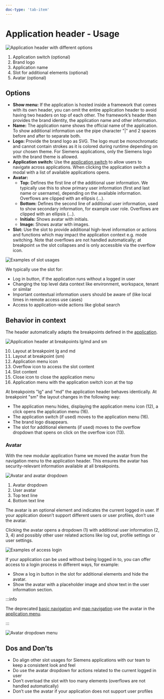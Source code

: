 ```yaml
---
doc-type: 'tab-item'
---
```

# Application header - Usage

![Application header with different options](https://www.figma.com/design/wEptRgAezDU1z80Cn3eZ0o/iX-Pattern-Illustrations?type=design&node-id=1634-56424&mode=design&t=4XzscFw57dE7McUX-11)

1. Application switch (optional)
2. Brand logo
3. Application name
4. Slot for additional elements (optional)
5. Avatar (optional)

## Options

- **Show menu:** If the application is hosted inside a framework that comes with its own header, you can omit the entire application header to avoid having two headers on top of each other. The framework’s header then provides the brand identity, the application name and other information.
- **Name:** The application name shows the official name of the application. To show additional information use the pipe character "|" and 2 spaces before and after to separate both.
- **Logo:** Provide the brand logo as SVG. The logo must be monochromatic and cannot contain strokes as it is colored during runtime depending on your chosen theme. For Siemens applications, only the Siemens logo with the brand theme is allowed.
- **Application switch:** Use the [application switch](../application/guide.md#application-switch) to allow users to navigate across applications. When clicking the application switch a modal with a list of available applications opens.
- **Avatar:**
	- **Top:** Defines the first line of the additional user information. We typically use this to show primary user information (first and last name or username), depending on the available information. Overflows are clipped with an ellipsis (…).
	- **Bottom:** Defines the second line of additional user information, used to show secondary information, for example user role. Overflows are clipped with an ellipsis (…).
	- **Initials:** Shows avatar with initials.
	- **Image:** Shows avatar with images.
- **Slot:** Use the slot to provide additional high-level information or actions and functions which may impact the application context e.g. mode switching. Note that overflows are not handled automatically; at breakpoint `sm` the slot collapses and is only accessible via the overflow icon.

![Examples of slot usages](https://www.figma.com/design/wEptRgAezDU1z80Cn3eZ0o/iX-Pattern-Illustrations?type=design&node-id=1679-19526&mode=design&t=UPXhDWuRHtygtfFI-11)

We typically use the slot for:

- Log in button, if the application runs without a logged in user
- Changing the top level data context like environment, workspace, tenant or similar
- Important contextual information users should be aware of (like local times in remote access use cases)
- Access to application-wide actions like global search

## Behavior in context

The header automatically adapts the breakpoints defined in the [application](../application).

![Application header at breakpoints lg/md and sm](https://www.figma.com/design/wEptRgAezDU1z80Cn3eZ0o/iX-Pattern-Illustrations?type=design&node-id=1636-62980&mode=design&t=4XzscFw57dE7McUX-11)

10. Layout at breakpoint lg and md
11. Layout at breakpoint (sm)
12. Application menu icon
13. Overflow icon to access the slot content
14. Slot content
15. Close icon to close the application menu
16. Application menu with the application switch icon at the top

At breakpoints "lg" and "md" the application header behaves identically. At breakpoint "sm" the layout changes in the following way:

- The application menu hides, displaying the application menu icon (12), a click opens the application menu (16).
- The application switch (if used) moves to the application menu (16).
- The brand logo disappears.
- The slot for additional elements (if used) moves to the overflow dropdown that opens on click on the overflow icon (13).

### Avatar

With the new modular application frame we moved the avatar from the navigation menu to the application header. This ensures the avatar has security-relevant information available at all breakpoints.

![Avatar and avatar dropdown](https://www.figma.com/design/wEptRgAezDU1z80Cn3eZ0o/iX-Pattern-Illustrations?type=design&node-id=1635-60462&mode=design&t=UPXhDWuRHtygtfFI-11)

1. Avatar dropdown
2. User avatar
3. Top text line
4. Bottom text line

The avatar is an optional element and indicates the current logged in user. If your application doesn’t support different users or user profiles, don’t use the avatar.

Clicking the avatar opens a dropdown (1) with additional user information (2, 3, 4) and possibly other user related actions like log out, profile settings or user settings.

![Examples of access login](https://www.figma.com/design/wEptRgAezDU1z80Cn3eZ0o/iX-Pattern-Illustrations?type=design&node-id=1636-62468&mode=design&t=4XzscFw57dE7McUX-11)

If your application can be used without being logged in to, you can offer access to a login process in different ways, for example:

- Show a log in button in the slot for additional elements and hide the avatar.
- Show the avatar with a placeholder image and show text in the user information section.

:::info

The deprecated [basic navigation](../../legacy/basic-navigation) and [map navigation](../../legacy/map-navigation) use the avatar in the [application menu](../application-menu).

:::

![Avatar dropdown menu](https://www.figma.com/design/wEptRgAezDU1z80Cn3eZ0o/iX-Pattern-Illustrations?type=design&node-id=1013-70909&mode=design&t=Ch2wsi2EtQ3sPBpS-11)

## Dos and Don’ts

- Do align other slot usages for Siemens applications with our team to keep a consistent look and feel
- Do use the avatar dropdown for actions related to the current logged in user
- Don’t overload the slot with too many elements (overflows are not handled automatically)
- Don’t use the avatar if your application does not support user profiles